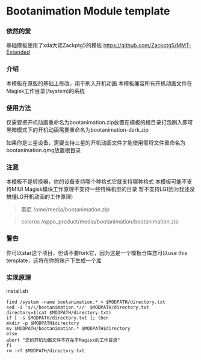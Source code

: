 # Bootanimation Module template
### 依然的爱
基础模板使用了xda大佬Zackptg5的模板
https://github.com/Zackptg5/MMT-Extended

### 介绍
本模板在原版的基础上修改，用于刷入开机动画
本模板兼容所有开机动画文件在Magisk工作目录(/system)的系统

### 使用方法
仅需要把开机动画重命名为bootanimation.zip放置在模板的根目录打包刷入即可
黑暗模式下的开机动画需要重命名为bootanimation-dark.zip

如果你是三星设备，需要支持三星的开机动画文件才能使用需将文件重命名为bootanimation.qmg放置根目录

### 注意
本模板不是转换器，你的设备支持哪个种格式它就支持哪种格式
本模板可能不支持MIUI
Magisk模块工作原理不支持一些特殊机型的目录
暂不支持LG(因为我还没搞懂LG开机动画的工作原理)
> 索尼 /ome/media/bootanimation.zip

> coloros /oppo_product/media/bootanimation/bootanimation.zip

### 警告
你可以star这个项目，但请不要fork它，因为这是一个模板仓库您可以use this template，这将在你的账户下生成一个库

### 实现原理
install.sh
```
find /system -name bootanimation.* > $MODPATH/directory.txt
sed -i 's/\/bootanimation.*//' $MODPATH/directory.txt
directory=$(cat $MODPATH/directory.txt)
if [ -s $MODPATH/directory.txt ]; then
mkdir -p $MODPATH$directory
mv $MODPATH/bootanimation.* $MODPATH$directory
else
abort "您的开机动画文件不存在于Magisk的工作目录"
fi
rm -rf $MODPATH/directory.txt

```